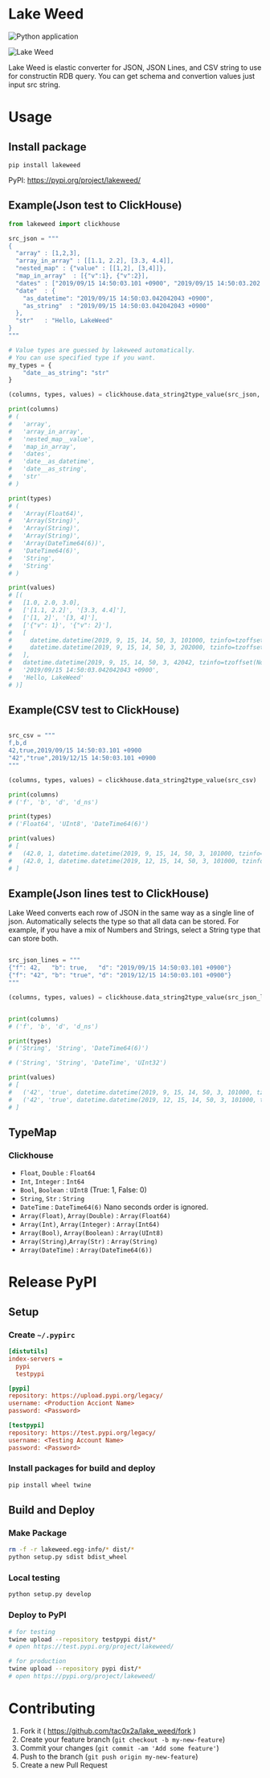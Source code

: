 # Lake Weed

![Python application](https://github.com/tac0x2a/lake_weed/workflows/Python%20application/badge.svg)

![Lake Weed](./doc/img/lakeweed_s.png)

Lake Weed is elastic converter for JSON, JSON Lines, and CSV string to use for constructin RDB query.
You can get schema and convertion values just input src string.

# Usage
## Install package
```
pip install lakeweed
```

PyPI: https://pypi.org/project/lakeweed/

## Example(Json test to ClickHouse)
```py
from lakeweed import clickhouse

src_json = """
{
  "array" : [1,2,3],
  "array_in_array" : [[1.1, 2.2], [3.3, 4.4]],
  "nested_map" : {"value" : [[1,2], [3,4]]},
  "map_in_array"  : [{"v":1}, {"v":2}],
  "dates" : ["2019/09/15 14:50:03.101 +0900", "2019/09/15 14:50:03.202 +0900"],
  "date"  : {
    "as_datetime": "2019/09/15 14:50:03.042042043 +0900",
    "as_string"  : "2019/09/15 14:50:03.042042043 +0900"
  },
  "str"   : "Hello, LakeWeed"
}
"""

# Value types are guessed by lakeweed automatically.
# You can use specified type if you want.
my_types = {
    "date__as_string": "str"
}

(columns, types, values) = clickhouse.data_string2type_value(src_json, specified_types=my_types)

print(columns)
# (
#   'array',
#   'array_in_array',
#   'nested_map__value',
#   'map_in_array',
#   'dates',
#   'date__as_datetime',
#   'date__as_string',
#   'str'
# )

print(types)
# (
#   'Array(Float64)',
#   'Array(String)',
#   'Array(String)',
#   'Array(String)',
#   'Array(DateTime64(6))',
#   'DateTime64(6)',
#   'String',
#   'String'
# )

print(values)
# [(
#   [1.0, 2.0, 3.0],
#   ['[1.1, 2.2]', '[3.3, 4.4]'],
#   ['[1, 2]', '[3, 4]'],
#   ['{"v": 1}', '{"v": 2}'],
#   [
#     datetime.datetime(2019, 9, 15, 14, 50, 3, 101000, tzinfo=tzoffset(None, 32400)),
#     datetime.datetime(2019, 9, 15, 14, 50, 3, 202000, tzinfo=tzoffset(None, 32400))
#   ],
#   datetime.datetime(2019, 9, 15, 14, 50, 3, 42042, tzinfo=tzoffset(None, 32400)),
#   '2019/09/15 14:50:03.042042043 +0900',
#   'Hello, LakeWeed'
# )]
```

## Example(CSV test to ClickHouse)
```py

src_csv = """
f,b,d
42,true,2019/09/15 14:50:03.101 +0900
"42","true",2019/12/15 14:50:03.101 +0900
"""

(columns, types, values) = clickhouse.data_string2type_value(src_csv)

print(columns)
# ('f', 'b', 'd', 'd_ns')

print(types)
# ('Float64', 'UInt8', 'DateTime64(6)')

print(values)
# [
#   (42.0, 1, datetime.datetime(2019, 9, 15, 14, 50, 3, 101000, tzinfo=tzoffset(None, 32400))),
#   (42.0, 1, datetime.datetime(2019, 12, 15, 14, 50, 3, 101000, tzinfo=tzoffset(None, 32400)))
# ]
```

## Example(Json lines test to ClickHouse)
Lake Weed converts each row of JSON in the same way as a single line of json.
Automatically selects the type so that all data can be stored. For example, if you have a mix of Numbers and Strings, select a String type that can store both.

```py

src_json_lines = """
{"f": 42,   "b": true,   "d": "2019/09/15 14:50:03.101 +0900"}
{"f": "42", "b": "true", "d": "2019/12/15 14:50:03.101 +0900"}
"""

(columns, types, values) = clickhouse.data_string2type_value(src_json_lines)


print(columns)
# ('f', 'b', 'd', 'd_ns')

print(types)
# ('String', 'String', 'DateTime64(6)')

# ('String', 'String', 'DateTime', 'UInt32')

print(values)
# [
#   ('42', 'true', datetime.datetime(2019, 9, 15, 14, 50, 3, 101000, tzinfo=tzoffset(None, 32400))),
#   ('42', 'true', datetime.datetime(2019, 12, 15, 14, 50, 3, 101000, tzinfo=tzoffset(None, 32400)))
# ]
```


## TypeMap
### Clickhouse

+ `Float`, `Double` : `Float64`
+ `Int`, `Integer` : `Int64`
+ `Bool`, `Boolean` : `UInt8` (True: 1, False: 0)
+ `String`, `Str` : `String`
+ `DateTime` : `DateTime64(6)` Nano seconds order is ignored.
+ `Array(Float)`, `Array(Double)` : `Array(Float64)`
+ `Array(Int)`, `Array(Integer)` : `Array(Int64)`
+ `Array(Bool)`, `Array(Boolean)` : `Array(UInt8)`
+ `Array(String)`,`Array(Str)`  : `Array(String)`
+ `Array(DateTime)` : `Array(DateTime64(6))`

# Release PyPI

## Setup
### Create `~/.pypirc`
```ini
[distutils]
index-servers =
  pypi
  testpypi

[pypi]
repository: https://upload.pypi.org/legacy/
username: <Production Acciont Name>
password: <Password>

[testpypi]
repository: https://test.pypi.org/legacy/
username: <Testing Account Name>
password: <Password>
```

### Install packages for build and deploy
```sh
pip install wheel twine
```

## Build and Deploy
### Make Package
```sh
rm -f -r lakeweed.egg-info/* dist/*
python setup.py sdist bdist_wheel
```

### Local testing
```sh
python setup.py develop
```

### Deploy to PyPI
```sh
# for testing
twine upload --repository testpypi dist/*
# open https://test.pypi.org/project/lakeweed/

# for production
twine upload --repository pypi dist/*
# open https://pypi.org/project/lakeweed/
```

# Contributing
1. Fork it ( https://github.com/tac0x2a/lake_weed/fork )
2. Create your feature branch (`git checkout -b my-new-feature`)
3. Commit your changes (`git commit -am 'Add some feature'`)
4. Push to the branch (`git push origin my-new-feature`)
5. Create a new Pull Request

